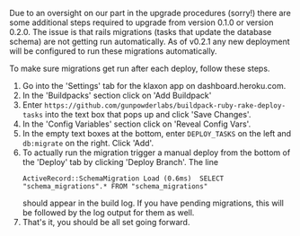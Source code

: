 Due to an oversight on our part in the upgrade procedures (sorry!) there are some additional steps required to upgrade from version 0.1.0 or version 0.2.0. The issue is that rails migrations (tasks that update the database schema) are not getting run automatically. As of v0.2.1 any new deployment will be configured to run these migrations automatically.

To make sure migrations get run after each deploy, follow these steps.

1. Go into the 'Settings' tab for the klaxon app on dashboard.heroku.com.
2. In the 'Buildpacks' section click on 'Add Buildpack'
3. Enter `https://github.com/gunpowderlabs/buildpack-ruby-rake-deploy-tasks` into the text box that pops up and click 'Save Changes'.
4. In the 'Config Variables' section click on 'Reveal Config Vars'.
5. In the empty text boxes at the bottom, enter `DEPLOY_TASKS` on the left and `db:migrate` on the right. Click 'Add'.
6. To actually run the migration trigger a manual deploy from the bottom of the 'Deploy' tab by clicking 'Deploy Branch'. The line
   ```
   ActiveRecord::SchemaMigration Load (0.6ms)  SELECT "schema_migrations".* FROM "schema_migrations"
   ```
   should appear in the build log. If you have pending migrations, this will be followed by the log   output for them as well.
7. That's it, you should be all set going forward.
